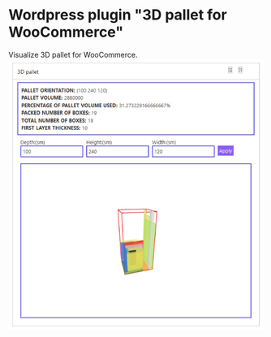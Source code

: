 # Wordpress plugin "3D pallet for WooCommerce"

Visualize 3D pallet for WooCommerce.
![](/assets/img/preview.jpg)
